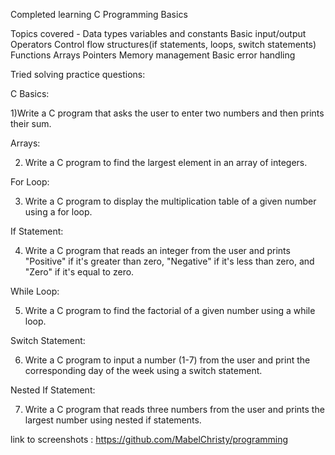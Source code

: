 Completed learning C Programming Basics

Topics covered - Data types
                 variables and constants
                 Basic input/output 
                 Operators
                 Control flow structures(if statements, loops, switch statements)
                 Functions
                 Arrays
                 Pointers
                 Memory management
                 Basic error handling

Tried solving practice questions:

C Basics:

1)Write a C program that asks the user to enter two numbers and then prints their sum.

Arrays: 

2) Write a C program to find the largest element in an array of integers.

For Loop: 

3) Write a C program to display the multiplication table of a given number using a for loop.

If Statement: 

4) Write a C program that reads an integer from the user and prints "Positive" if it's greater than zero, "Negative" if it's less than zero, and "Zero" if it's equal to zero.

While Loop: 

5) Write a C program to find the factorial of a given number using a while loop.

Switch Statement: 

6) Write a C program to input a number (1-7) from the user and print the corresponding day of the week using a switch statement.

Nested If Statement: 

7) Write a C program that reads three numbers from the user and prints the largest number using nested if statements.


link to screenshots : https://github.com/MabelChristy/programming
